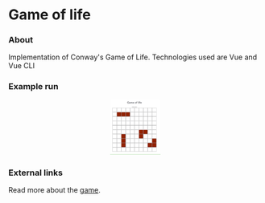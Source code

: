 # Game of life

### About
Implementation of Conway's Game of Life. Technologies used are Vue and Vue CLI

### Example run

<p align="center">
    <img width="100" src="https://raw.githubusercontent.com/bzbislawski/game-of-life/master/resources/game-of-life.gif">
</p>

### External links
Read more about the [game](https://en.wikipedia.org/wiki/Conway%27s_Game_of_Life).
